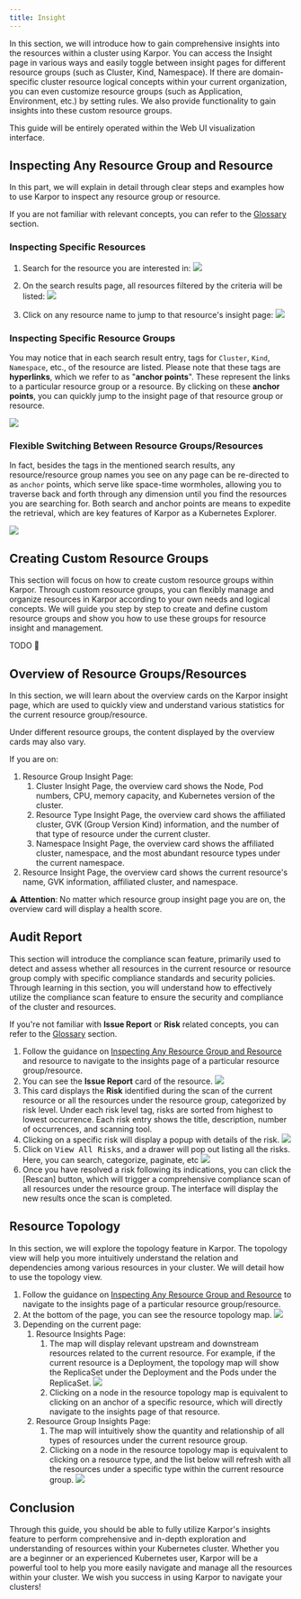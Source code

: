 ```yaml
---
title: Insight
---
```


In this section, we will introduce how to gain comprehensive insights into the resources within a cluster using Karpor. You can access the Insight page in various ways and easily toggle between insight pages for different resource groups (such as Cluster, Kind, Namespace). If there are domain-specific cluster resource logical concepts within your current organization, you can even customize resource groups (such as Application, Environment, etc.) by setting rules. We also provide functionality to gain insights into these custom resource groups.

This guide will be entirely operated within the Web UI visualization interface.

## Inspecting Any Resource Group and Resource

In this part, we will explain in detail through clear steps and examples how to use Karpor to inspect any resource group or resource.

If you are not familiar with relevant concepts, you can refer to the [Glossary](../2-concepts/3-glossary.md) section.

### Inspecting Specific Resources

1. Search for the resource you are interested in:
   ![](/karpor/assets/search/search-home.png)

2. On the search results page, all resources filtered by the criteria will be listed:
   ![](/karpor/assets/search/search-result.png)

3. Click on any resource name to jump to that resource's insight page:
   ![](/karpor/assets/insight/insight-home.png)

### Inspecting Specific Resource Groups

You may notice that in each search result entry, tags for `Cluster`, `Kind`, `Namespace`, etc., of the resource are listed. Please note that these tags are **hyperlinks**, which we refer to as "**anchor points**". These represent the links to a particular resource group or a resource. By clicking on these **anchor points**, you can quickly jump to the insight page of that resource group or resource.

![](/karpor/assets/search/search-result.png)

### Flexible Switching Between Resource Groups/Resources

In fact, besides the tags in the mentioned search results, any resource/resource group names you see on any page can be re-directed to as `anchor` points, which serve like space-time wormholes, allowing you to traverse back and forth through any dimension until you find the resources you are searching for. Both search and anchor points are means to expedite the retrieval, which are key features of Karpor as a Kubernetes Explorer.

![](/karpor/assets/insight/insight-breadcrumbs.png)

## Creating Custom Resource Groups

This section will focus on how to create custom resource groups within Karpor. Through custom resource groups, you can flexibly manage and organize resources in Karpor according to your own needs and logical concepts. We will guide you step by step to create and define custom resource groups and show you how to use these groups for resource insight and management.

TODO 🚧

## Overview of Resource Groups/Resources

In this section, we will learn about the overview cards on the Karpor insight page, which are used to quickly view and understand various statistics for the current resource group/resource.

Under different resource groups, the content displayed by the overview cards may also vary.

If you are on:

1. Resource Group Insight Page:
    1. Cluster Insight Page, the overview card shows the Node, Pod numbers, CPU, memory capacity, and Kubernetes version of the cluster.
    2. Resource Type Insight Page, the overview card shows the affiliated cluster, GVK (Group Version Kind) information, and the number of that type of resource under the current cluster.
    3. Namespace Insight Page, the overview card shows the affiliated cluster, namespace, and the most abundant resource types under the current namespace.
2. Resource Insight Page, the overview card shows the current resource's name, GVK information, affiliated cluster, and namespace.

⚠️ **Attention**: No matter which resource group insight page you are on, the overview card will display a health score.

## Audit Report

This section will introduce the compliance scan feature, primarily used to detect and assess whether all resources in the current resource or resource group comply with specific compliance standards and security policies. Through learning in this section, you will understand how to effectively utilize the compliance scan feature to ensure the security and compliance of the cluster and resources.

If you're not familiar with **Issue Report** or **Risk** related concepts, you can refer to the [Glossary](../2-concepts/3-glossary.md) section.

1. Follow the guidance on [Inspecting Any Resource Group and Resource](#inspecting-any-resource-group-and-resource) and resource to navigate to the insights page of a particular resource group/resource.
2. You can see the **Issue Report** card of the resource.
   ![](/karpor/assets/insight/insight-home.png)
3. This card displays the **Risk** identified during the scan of the current resource or all the resources under the resource group, categorized by risk level. Under each risk level tag, risks are sorted from highest to lowest occurrence. Each risk entry shows the title, description, number of occurrences, and scanning tool.
4. Clicking on a specific risk will display a popup with details of the risk.
   ![](/karpor/assets/insight/insight-single-issue.png)
5. Click on <kbd>View All Risks</kbd>, and a drawer will pop out listing all the risks. Here, you can search, categorize, paginate, etc
   ![](/karpor/assets/insight/insight-all-issues.png)
6. Once you have resolved a risk following its indications, you can click the [Rescan] button, which will trigger a comprehensive compliance scan of all resources under the resource group. The interface will display the new results once the scan is completed.

## Resource Topology

In this section, we will explore the topology feature in Karpor. The topology view will help you more intuitively understand the relation and dependencies among various resources in your cluster. We will detail how to use the topology view.

1. Follow the guidance on [Inspecting Any Resource Group and Resource](#inspecting-any-resource-group-and-resource) to navigate to the insights page of a particular resource group/resource.
2. At the bottom of the page, you can see the resource topology map.
   ![](/karpor/assets/insight/insight-topology.png)
3. Depending on the current page:
    1. Resource Insights Page:
        1. The map will display relevant upstream and downstream resources related to the current resource. For example, if the current resource is a Deployment, the topology map will show the ReplicaSet under the Deployment and the Pods under the ReplicaSet.
           ![](/karpor/assets/insight/insight-topology-example.png)
        2. Clicking on a node in the resource topology map is equivalent to clicking on an anchor of a specific resource, which will directly navigate to the insights page of that resource.
    2. Resource Group Insights Page:
        1. The map will intuitively show the quantity and relationship of all types of resources under the current resource group.
        2. Clicking on a node in the resource topology map is equivalent to clicking on a resource type, and the list below will refresh with all the resources under a specific type within the current resource group.
           ![](/karpor/assets/insight/insight-linkage.png)

## Conclusion

Through this guide, you should be able to fully utilize Karpor's insights feature to perform comprehensive and in-depth exploration and understanding of resources within your Kubernetes cluster. Whether you are a beginner or an experienced Kubernetes user, Karpor will be a powerful tool to help you more easily navigate and manage all the resources within your cluster. We wish you success in using Karpor to navigate your clusters!
